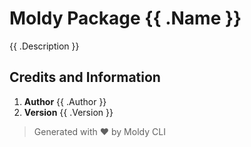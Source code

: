 # Moldy Package {{ .Name }}

{{ .Description }}

## Credits and Information

1. **Author** {{ .Author }}
2. **Version** {{ .Version }}

> Generated with :heart: by Moldy CLI
